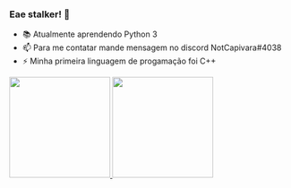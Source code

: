 ### Eae stalker! 👋



- 📚 Atualmente aprendendo Python 3
- 📫 Para me contatar mande mensagem no discord NotCapivara#4038
- ⚡ Minha primeira linguagem de progamação foi C++

 <div>
  <a href="https://github.com/NotCapivara">
  <img height="180em" src="https://github-readme-stats.vercel.app/api?username=NotCapivara&show_icons=true&theme=merko&include_all_commits=true&count_private=true"/>
  <img height="180em" src="https://github-readme-stats.vercel.app/api/top-langs/?username=NotCapivara&layout=compact&langs_count=7&theme=merko"/>
</div>

